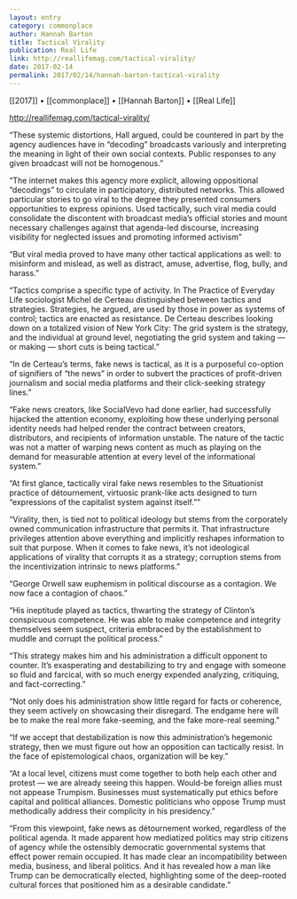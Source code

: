 ```yaml
---
layout: entry
category: commonplace
author: Hannah Barton
title: Tactical Virality
publication: Real Life
link: http://reallifemag.com/tactical-virality/
date: 2017-02-14
permalink: 2017/02/14/hannah-barton-tactical-virality
---
```


[[2017]] • [[commonplace]] • [[Hannah Barton]] • [[Real Life]] 

http://reallifemag.com/tactical-virality/

“These systemic distortions, Hall argued, could be countered in part by the agency audiences have in “decoding” broadcasts variously and interpreting the meaning in light of their own social contexts. Public responses to any given broadcast will not be homogenous.”

“The internet makes this agency more explicit, allowing oppositional “decodings” to circulate in participatory, distributed networks. This allowed particular stories to go viral to the degree they presented consumers opportunities to express opinions. Used tactically, such viral media could consolidate the discontent with broadcast media’s official stories and mount necessary challenges against that agenda-led discourse, increasing visibility for neglected issues and promoting informed activism”

“But viral media proved to have many other tactical applications as well: to misinform and mislead, as well as distract, amuse, advertise, flog, bully, and harass.”

“Tactics comprise a specific type of activity. In The Practice of Everyday Life sociologist Michel de Certeau distinguished between tactics and strategies. Strategies, he argued, are used by those in power as systems of control; tactics are enacted as resistance. De Certeau describes looking down on a totalized vision of New York City: The grid system is the strategy, and the individual at ground level, negotiating the grid system and taking — or making — short cuts is being tactical.”

“In de Certeau’s terms, fake news is tactical, as it is a purposeful co-option of signifiers of “the news” in order to subvert the practices of profit-driven journalism and social media platforms and their click-seeking strategy lines.”

“Fake news creators, like SocialVevo had done earlier, had successfully hijacked the attention economy, exploiting how these underlying personal identity needs had helped render the contract between creators, distributors, and recipients of information unstable. The nature of the tactic was not a matter of warping news content as much as playing on the demand for measurable attention at every level of the informational system.”

“At first glance, tactically viral fake news resembles to the Situationist practice of détournement, virtuosic prank-like acts designed to turn “expressions of the capitalist system against itself.””

“Virality, then, is tied not to political ideology but stems from the corporately owned communication infrastructure that permits it. That infrastructure privileges attention above everything and implicitly reshapes information to suit that purpose. When it comes to fake news, it’s not ideological applications of virality that corrupts it as a strategy; corruption stems from the incentivization intrinsic to news platforms.”

“George Orwell saw euphemism in political discourse as a contagion. We now face a contagion of chaos.”

“His ineptitude played as tactics, thwarting the strategy of Clinton’s conspicuous competence. He was able to make competence and integrity themselves seem suspect, criteria embraced by the establishment to muddle and corrupt the political process.”

“This strategy makes him and his administration a difficult opponent to counter. It’s exasperating and destabilizing to try and engage with someone so fluid and farcical, with so much energy expended analyzing, critiquing, and fact-correcting.”

“Not only does his administration show little regard for facts or coherence, they seem actively on showcasing their disregard. The endgame here will be to make the real more fake-seeming, and the fake more-real seeming.”

“If we accept that destabilization is now this administration’s hegemonic strategy, then we must figure out how an opposition can tactically resist. In the face of epistemological chaos, organization will be key.”

“At a local level, citizens must come together to both help each other and protest — we are already seeing this happen. Would-be foreign allies must not appease Trumpism. Businesses must systematically put ethics before capital and political alliances. Domestic politicians who oppose Trump must methodically address their complicity in his presidency.”

“From this viewpoint, fake news as détournement worked, regardless of the political agenda. It made apparent how mediatized politics may strip citizens of agency while the ostensibly democratic governmental systems that effect power remain occupied. It has made clear an incompatibility between media, business, and liberal politics. And it has revealed how a man like Trump can be democratically elected, highlighting some of the deep-rooted cultural forces that positioned him as a desirable candidate.”



